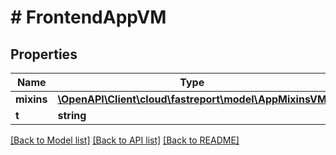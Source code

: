 # # FrontendAppVM

## Properties

Name | Type | Description | Notes
------------ | ------------- | ------------- | -------------
**mixins** | [**\OpenAPI\Client\cloud\fastreport\model\AppMixinsVM**](AppMixinsVM.md) |  | [optional]
**t** | **string** |  |

[[Back to Model list]](../../README.md#models) [[Back to API list]](../../README.md#endpoints) [[Back to README]](../../README.md)

